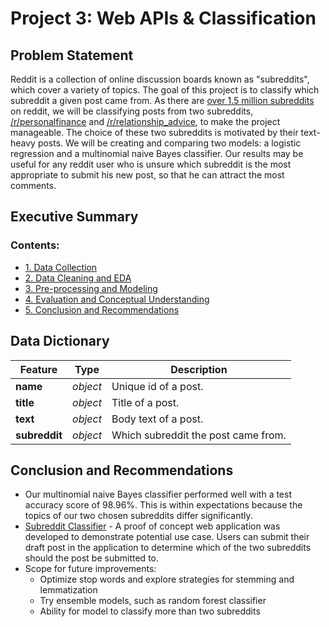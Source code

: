 # Project 3: Web APIs & Classification

## Problem Statement

Reddit is a collection of online discussion boards known as "subreddits", which cover a variety of topics. The goal of this project is to classify which subreddit a given post came from. As there are [over 1.5 million subreddits](http://redditmetrics.com/history) on reddit, we will be classifying posts from two subreddits, [/r/personalfinance](https://www.reddit.com/r/personalfinance/) and [/r/relationship_advice](https://www.reddit.com/r/relationship_advice/), to make the project manageable. The choice of these two subreddits is motivated by their text-heavy posts. We will be creating and comparing two models: a logistic regression and a multinomial naive Bayes classifier. Our results may be useful for any reddit user who is unsure which subreddit is the most appropriate to submit his new post, so that he can attract the most comments.

## Executive Summary

### Contents:
- [1. Data Collection](./code/subreddit_classifier.ipynb#1.-Data-Collection)
- [2. Data Cleaning and EDA](./code/subreddit_classifier.ipynb#2.-Data-Cleaning-and-EDA)
- [3. Pre-processing and Modeling](./code/subreddit_classifier.ipynb#3.-Pre-processing-and-Modeling)
- [4. Evaluation and Conceptual Understanding](./code/subreddit_classifier.ipynb#4.-Evaluation-and-Conceptual-Understanding)
- [5. Conclusion and Recommendations](./code/subreddit_classifier.ipynb#5.-Conclusion-and-Recommendations)

## Data Dictionary

Feature|Type|Description
---|---|---
**name**|_object_|Unique id of a post.
**title**|_object_|Title of a post.
**text**|_object_|Body text of a post.
**subreddit**|_object_|Which subreddit the post came from.

## Conclusion and Recommendations

- Our multinomial naive Bayes classifier performed well with a test accuracy score of 98.96%. This is within expectations because the topics of our two chosen subreddits differ significantly.
- [Subreddit Classifier](https://obscure-depths-90491.herokuapp.com/) - A proof of concept web application was developed to demonstrate potential use case. Users can submit their draft post in the application to determine which of the two subreddits should the post be submitted to. 
- Scope for future improvements:
    - Optimize stop words and explore strategies for stemming and lemmatization
    - Try ensemble models, such as random forest classifier
    - Ability for model to classify more than two subreddits
